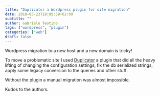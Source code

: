 ```yaml
---
title: "Duplicator a Wordpress plugin for site migration"
date: 2018-05-23T18:05:59+02:00
subtitle: ""
author: Gabriele Teotino
tags: ["wordpress", "plugin"]
categories: ["web"]
draft: false
---
```


Wordpress migration to a new host and a new domain is tricky!

To move a problematic site I used [Duplicator](https://wordpress.org/plugins/duplicator/) a plugin that did all the heavy lifting of changing the configuration settings, fix the db serialized strings, apply some legacy conversion to the queries and other stuff.

Without the plugin a manual migration was almost impossible.

Kudos to the authors.
